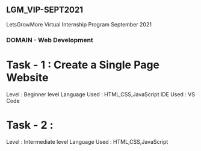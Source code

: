 ## LGM_VIP-SEPT2021 

LetsGrowMore Virtual Internship Program September 2021

### DOMAIN - Web Development 

# Task - 1 : Create a Single Page Website
Level         : Beginner level
Language Used : HTML,CSS,JavaScript
IDE Used      : VS Code

# Task - 2 :  
Level         : Intermediate level
Language Used : HTML,CSS,JavaScript

